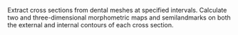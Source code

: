 Extract cross sections from dental meshes at specified intervals. Calculate two and three-dimensional morphometric maps and semilandmarks on both the external and internal contours of each cross section. 

